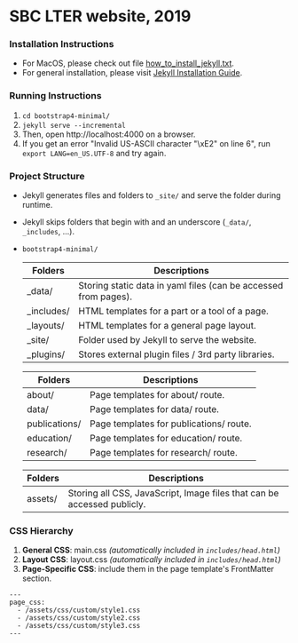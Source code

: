 # SBC LTER website, 2019

### Installation Instructions
  - For MacOS, please check out file [how_to_install_jekyll.txt](/how_to_install_jekyll.txt).
  - For general installation, please visit [Jekyll Installation Guide](https://jekyllrb.com/docs/installation/).

### Running Instructions
  1. `cd bootstrap4-minimal/`
  2. `jekyll serve --incremental`
  3. Then, open http://localhost:4000 on a browser.
  4. If you get an error "Invalid US-ASCII character "\xE2" on line 6", run `export LANG=en_US.UTF-8` and try again.

### Project Structure
  - Jekyll generates files and folders to `_site/` and serve the folder during runtime.
  - Jekyll skips folders that begin with and an underscore (`_data/`, `_includes`, ...).
  - `bootstrap4-minimal/`

    |Folders   |Descriptions                                                   |
    |----------|---------------------------------------------------------------|
    |_data/    |Storing static data in yaml files (can be accessed from pages).|
    |_includes/|HTML templates for a part or a tool of a page.                 |
    |_layouts/ |HTML templates for a general page layout.                      |
    |_site/    |Folder used by Jekyll to serve the website.                    |
    |_plugins/ |Stores external plugin files / 3rd party libraries.            |
    
    |Folders      |Descriptions                           |
    |-------------|---------------------------------------|
    |about/       |Page templates for about/ route.       |
    |data/        |Page templates for data/ route.        |
    |publications/|Page templates for publications/ route.|
    |education/   |Page templates for education/ route.   |
    |research/    |Page templates for research/ route.    |
    
    |Folders  |Descriptions                                                            |
    |---------|------------------------------------------------------------------------|
    |assets/  |Storing all CSS, JavaScript, Image files that can be accessed publicly. |

### CSS Hierarchy
  1. **General CSS**: main.css *(automatically included in `includes/head.html`)*
  2. **Layout CSS**: layout.css *(automatically included in `includes/head.html`)*
  3. **Page-Specific CSS**: include them in the page template's FrontMatter section.

    ---
    page_css:
      - /assets/css/custom/style1.css
      - /assets/css/custom/style2.css
      - /assets/css/custom/style3.css
    ---
    
  

